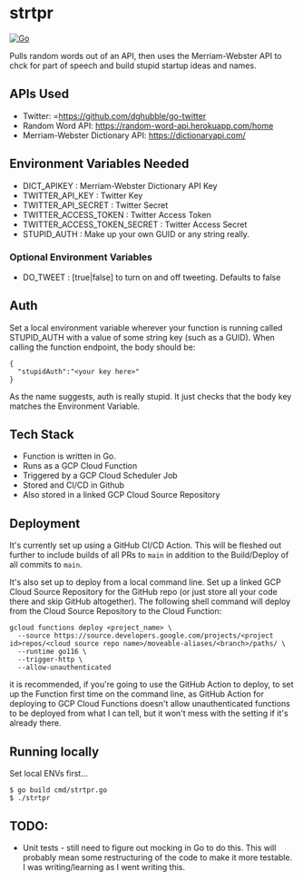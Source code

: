 # strtpr
[![Go](https://github.com/jasondborneman/strtpr/actions/workflows/go.yml/badge.svg)](https://github.com/jasondborneman/strtpr/actions/workflows/go.yml)

Pulls random words out of an API, then uses the Merriam-Webster API to chck for part of speech and build stupid startup ideas and names.

## APIs Used
* Twitter: =https://github.com/dghubble/go-twitter
* Random Word API: https://random-word-api.herokuapp.com/home
* Merriam-Webster Dictionary API: https://dictionaryapi.com/

## Environment Variables Needed
* DICT_APIKEY : Merriam-Webster Dictionary API Key
* TWITTER_API_KEY : Twitter Key
* TWITTER_API_SECRET : Twitter Secret
* TWITTER_ACCESS_TOKEN : Twitter Access Token
* TWITTER_ACCESS_TOKEN_SECRET : Twitter Access Secret
* STUPID_AUTH : Make up your own GUID or any string really.

### Optional Environment Variables
* DO_TWEET : [true|false] to turn on and off tweeting. Defaults to false

## Auth
Set a local environment variable wherever your function is running called STUPID_AUTH with a value of some string key (such as a GUID). When calling the function endpoint, the body should be:

```
{
  "stupidAuth":"<your key here>"
}
```

As the name suggests, auth is really stupid. It just checks that the body key matches the Environment Variable.

## Tech Stack

* Function is written in Go.
* Runs as a GCP Cloud Function
* Triggered by a GCP Cloud Scheduler Job
* Stored and CI/CD in Github 
* Also stored in a linked GCP Cloud Source Repository

## Deployment

It's currently set up using a GitHub CI/CD Action. This will be fleshed out further to include builds of all PRs to `main` in addition to the Build/Deploy of all commits to `main`.

It's also set up to deploy from a local command line. Set up a linked GCP Cloud Source Repository for the GitHub repo (or just store all your code there and skip GitHub altogether). The following shell command will deploy from the Cloud Source Repository to the Cloud Function:

```
gcloud functions deploy <project_name> \
  --source https://source.developers.google.com/projects/<project id>repos/<cloud source repo name>/moveable-aliases/<branch>/paths/ \
  --runtime go116 \
  --trigger-http \
  --allow-unauthenticated
```

it is recommended, if you're going to use the GitHub Action to deploy, to set up the Function first time on the command line, as GitHub Action for deploying to GCP Cloud Functions doesn't allow unauthenticated functions to be deployed from what I can tell, but it won't mess with the setting if it's already there.

## Running locally
Set local ENVs first...

```
$ go build cmd/strtpr.go
$ ./strtpr
```

## TODO:
* Unit tests - still need to figure out mocking in Go to do this. This will probably mean some restructuring of the code to make it more testable. I was writing/learning as I went writing this.
